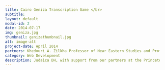 ```yaml
---
title: Cairo Geniza Transcription Game </br>
subtitle:
layout: default
modal-id: 2
date: 2014-07-17
img: geniza.jpg
thumbnail: genizathumbnail.jpg
alt: image-alt
project-date: April 2014
partners: Khedouri A. Zilkha Professor of Near Eastern Studies and Professor of History Marina Rustow with the Princeton Geniza Lab </br> Professor Steve Jacobs with Rochester Institute of Technology's MAGIC Center
category: Web Development
description: Judaica DH, with support from our partners at the Princeton Genizah Lab and Rochester Institute of Technology's MAGIC Center, is working to create a game that will transcribe Cairo Geniza fragments. Without needing any secondary language proficiency, users will only need to be able to match picture to picture. For example, a user might match a picture of an “aleph,” written in modern Hebrew script and the first letter in the Hebrew alphabet, to a picture of the “aleph” known to be written in the Cairo Geniza hand. They know what the picture of each "aleph" looks like, yet they don't need to know the letter is an aleph. The data from the game will then be exported and will be used by scholars to analyze Geniza fragments.
---
```


